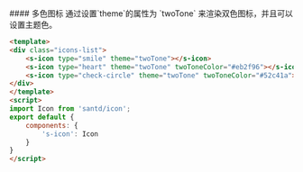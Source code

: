 <codebox>
#### 多色图标
通过设置`theme`的属性为 `twoTone` 来渲染双色图标，并且可以设置主题色。

```html
<template>
<div class="icons-list">
    <s-icon type="smile" theme="twoTone"></s-icon>
    <s-icon type="heart" theme="twoTone" twoToneColor="#eb2f96"></s-icon>
    <s-icon type="check-circle" theme="twoTone" twoToneColor="#52c41a"></s-icon>
</div>
</template>
<script>
import Icon from 'santd/icon';
export default {
    components: {
        's-icon': Icon
    }
}
</script>
```
</codebox>